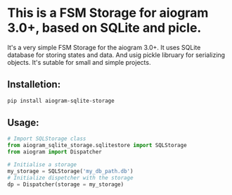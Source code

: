 # This is a FSM Storage for aiogram 3.0+, based on SQLite and picle.

It's a very simple FSM Storage for the aiogram 3.0+. It uses SQLite database for storing states and data. And usig pickle libruary for serializing objects. It's sutable for small and simple projects.

## Installetion:
```bash
pip install aiogram-sqlite-storage
```

## Usage:
```python
# Import SQLStorage class
from aiogram_sqlite_storage.sqlitestore import SQLStorage
from aiogram import Dispatcher

# Initialise a storage
my_storage = SQLStorage('my_db_path.db')
# Initialize dispetcher with the storage
dp = Dispatcher(storage = my_storage)
```